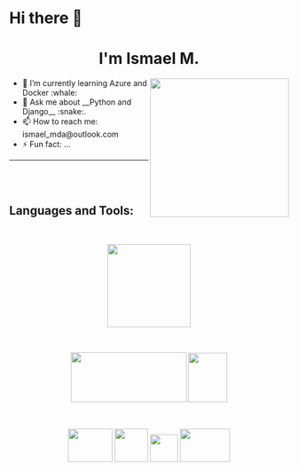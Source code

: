 # Hi there 👋

<!--
**IsMadalena/IsMadalena** is a ✨ _special_ ✨ repository because its `README.md` (this file) appears on your GitHub profile.

Here are some ideas to get you started:
- 🔭 I’m currently working on ...
- 👯 I’m looking to collaborate on ...
- 🤔 I’m looking for help with ...

<img src="https://media.giphy.com/media/heIX5HfWgEYlW/giphy.gif" width="300" height="300" align="center"/>

<img src="https://media.giphy.com/media/gjrYDwbjnK8x36xZIO/giphy.gif" width="300" height="300" align="center"/>

<img src="https://media.giphy.com/media/WFZvB7VIXBgiz3oDXE/giphy.gif" width="300" height="300" align="center"/>

<img src="https://media.giphy.com/media/cYU6YcPE5YlJxh6otp/giphy.gif" width="300" height="300" align="center"/>

<img src="https://media.giphy.com/media/rygLdXcJlqYqQbaUr0/giphy-downsized-large.gif" width="300" height="300" align="center"/>
-->

<h1 align="center"> I'm Ismael M. </h1>

<img src="https://media.giphy.com/media/wwg1suUiTbCY8H8vIA/giphy-downsized-large.gif" width="250" height="250" align="right"/>

<div>
  <ul>
    <li> 🌱 I’m currently learning Azure and Docker :whale: </li>
    <li> 💬 Ask me about __Python and Django__ :snake:. </li>
    <li> 📫 How to reach me: ismael_mda@outlook.com </li>
    <li> ⚡ Fun fact: ... </li> 
  </ul>
</div>

___

<br>

<br>

## __Languages and Tools:__
<br>

<p align="center">
  <img src="https://am3pap007files.storage.live.com/y4m5zPyCludqQiFLiindzh0gq7eflJR6554ISbHBZYdphvuxUzZV2hLJHa-OZsMPGCbAo-oQVO1qTZM4jV5aX5GDWxJacHxQlSjsUtkhtMNpHA5kzWT9tzReTkTXs28kzfvypDHCU1QlGDGEvotenXcvW_ExD2ISp0lF0tyb9d5sOTUhDX5HoOMQH6p1EJSY0yh?width=660&height=660&cropmode=none" width="150" height="150" />
</p>

<br>

<p align="center">
  <img src="https://am3pap007files.storage.live.com/y4mDsCmYS_z8VvAarZR3_Kuf0eDf1aEcITo95HseHOHOWViMAq8Jaux5toQjlYk_Kar77f8gkgrgDyCy6KDDUKWBKpI6h6AMnuWZL6bFNgIkav_N8kfpdc-yOm-Ic8fp4wrZSu269GpNdq2FzV9PgqO-YOInsOI0ZdVHD4iDeIMBsVpe1oQaVkuEtCoO-t-jAhN?width=1300&height=574&cropmode=none" width="209" height="90" />
  <img src="https://am3pap007files.storage.live.com/y4m1CVnQPwLYq13Pj83tA0_qzBnMwgP7YmP6AgU5PIAJdnHoOrz3TdB2cfKWjxW-9P0Uct-xVvaUGY7cJF4WUxIs76owxldZFks8-U3103LrhOoygIEZ6V25HF9Mqio3iVEM47WJM4GxmGV-vyRmW_jO-BT9d3r2Q8tMH2hlD81aJDDI5mQRxq1LE25u2FNaInh?width=201&height=256&cropmode=none" width="70" height="89" />
</p>

<br>

<p align="center">
<img src="https://am3pap007files.storage.live.com/y4m3JbUke79HNiCJmw92zGHEDLCOYumlbVaio3E2aHrsfs3F9AiX4EHfn0cEkDNvlwK6hKLWIhAbxTvcwukGdODp3Iq_MjoizlPO2FnlKa9Q9-6pWiAUzwKp9UF5dhOlsAN2JPHCGU_sqk0ZuqpLj1CHLznEmj6lMLFW4yrjXMsSYyPJn7w7e5rYuXS5o3d4L-h?width=256&height=192&cropmode=none" width="80" height="60" />
<img src="https://am3pap007files.storage.live.com/y4mb05zGcGMDwzTTGHEW_72zW5fBXVQ8cRzwFq9nYyDOrZE-pgn7rGBHAb4uFiktgtjUsVbF2g7pKQ6A7Ny_tRUfbrnLoFSePMONBxZS8S_nrOSPcZoWkK9vi-Y4HugiBY0x5r6eq-OSz9uumFgWo1wWxDqLGVtVaBOFkP62YYDVwZCyMIT8PcZYX2pm6iFqaot?width=1280&height=1280&cropmode=none" width="60" height="60" />
<img src="https://am3pap007files.storage.live.com/y4mIZoNeQh2_XBOAm-iOZbAM6KulDMGb1t0FYHPR9l_Z8ZPP9BbQsLU4E7WLdo8tBnZPbX_Tw-nxdh7tQPYSa0d7rK4P7q3N-ntdphePhDdmtuj6FwbSv-RyGI785ZI4HTakOTGypSi77C5SXdkJyS95K2IbPx4gRX-9PTZgpE16b3pQ_fXVQnQ2TiPI8nfnuQH?width=234&height=249&cropmode=none" width="50" height="50" />
<img src="https://am3pap007files.storage.live.com/y4m0kCRsiVMBsB0ztoCnQpZqsPS-XYo4DDWIvESbI0s72qaZdZHwR0U-V0yuTE6dauzCDHOz9NS5P4FIBo8Nt1csKokYlOL20d2J1fay5ifS2kxeH6oDq_HzjjLIQ2ju1ZlnX0y_kzXxKcnR3e7Lat4ucdXn50joOoU4_uVnynS9S5Rj-K6R1Kjn2gOt1pBq4Lw?width=1024&height=1024&cropmode=none" width="90" height="60" />
</p>
